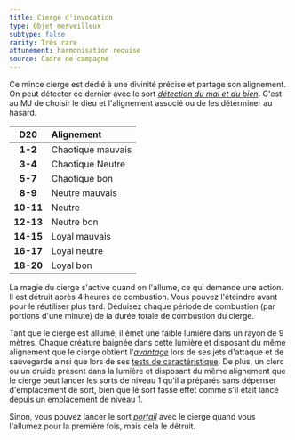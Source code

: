 ```yaml
---
title: Cierge d'invocation
type: Objet merveilleux
subtype: false
rarity: Très rare
attunement: harmonisation requise
source: Cadre de campagne
---
```

Ce mince cierge est dédié à une divinité précise et partage son alignement. On peut détecter ce dernier avec le sort [_détection du mal et du bien_](/grimoire/detection-du-mal-et-du-bien/). C'est au MJ de choisir le dieu et l'alignement associé ou de les déterminer au hasard.

|D20|Alignement|
|:-:|:-|
|**1-2**|Chaotique mauvais|
|**3-4**|Chaotique Neutre|
|**5-7**|Chaotique bon|
|**8-9**|Neutre mauvais|
|**10-11**|Neutre|
|**12-13**|Neutre bon|
|**14-15**|Loyal mauvais|
|**16-17**|Loyal neutre|
|**18-20**|Loyal bon|

La magie du cierge s'active quand on l'allume, ce qui demande une action. Il est détruit après 4 heures de combustion. Vous pouvez l'éteindre avant pour le réutiliser plus tard. Déduisez chaque période de combustion (par portions d'une minute) de la durée totale de combustion du cierge.

Tant que le cierge est allumé, il émet une faible lumière dans un rayon de 9 mètres. Chaque créature baignée dans cette lumière et disposant du même alignement que le cierge obtient l'[_avantage_](/utiliser-les-caracteristiques/#avantage-et-desavantage) lors de ses jets d'attaque et de sauvegarde ainsi que lors de ses [tests de caractéristique](/utiliser-les-caracteristiques/#tests-de-caracteristique). De plus, un clerc ou un druide présent dans la lumière et disposant du même alignement que le cierge peut lancer les sorts de niveau 1 qu'il a préparés sans dépenser d'emplacement de sort, bien que le sort fasse effet comme s'il était lancé depuis un emplacement de niveau 1.

Sinon, vous pouvez lancer le sort [_portail_](/grimoire/portail/) avec le cierge quand vous l'allumez pour la première fois, mais cela le détruit.
